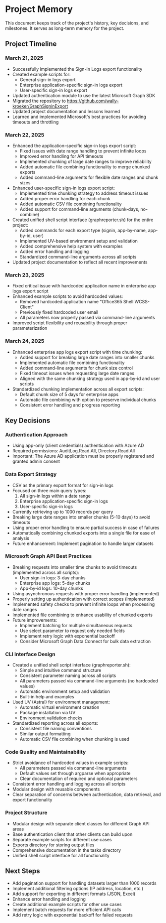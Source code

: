 # Project Memory

This document keeps track of the project's history, key decisions, and milestones. It serves as long-term memory for the project.

## Project Timeline

### March 21, 2025

- Successfully implemented the Sign-In Logs export functionality
- Created example scripts for:
  - General sign-in logs export
  - Enterprise application-specific sign-in logs export
  - User-specific sign-in logs export
- Updated authentication module to use the latest Microsoft Graph SDK
- Migrated the repository to https://github.com/wally-kroeker/GraphSigninExport
- Updated project documentation and lessons learned
- Learned and implemented Microsoft's best practices for avoiding timeouts and throttling

### March 22, 2025

- Enhanced the application-specific sign-in logs export script:
  - Fixed issues with date range handling to prevent infinite loops
  - Improved error handling for API timeouts
  - Implemented chunking of large date ranges to improve reliability
  - Added automatic file combining functionality to merge chunked exports
  - Added command-line arguments for flexible date ranges and chunk sizes
- Enhanced user-specific sign-in logs export script:
  - Implemented time chunking strategy to address timeout issues
  - Added proper error handling for each chunk
  - Added automatic CSV file combining functionality
  - Added support for command-line arguments (chunk-days, no-combine)
- Created unified shell script interface (graphreporter.sh) for the entire project:
  - Added commands for each export type (signin, app-by-name, app-by-id, user)
  - Implemented UV-based environment setup and validation
  - Added comprehensive help system with examples
  - Added error handling and logging
  - Standardized command-line arguments across all scripts
- Updated project documentation to reflect all recent improvements

### March 23, 2025

- Fixed critical issue with hardcoded application name in enterprise app logs export script
- Enhanced example scripts to avoid hardcoded values:
  - Removed hardcoded application name "Office365 Shell WCSS-Client"
  - Previously fixed hardcoded user email
  - All parameters now properly passed via command-line arguments
- Improved script flexibility and reusability through proper parameterization

### March 24, 2025

- Enhanced enterprise app logs export script with time chunking:
  - Added support for breaking large date ranges into smaller chunks
  - Implemented automatic file combining functionality
  - Added command-line arguments for chunk size control
  - Fixed timeout issues when requesting large date ranges
  - Aligned with the same chunking strategy used in app-by-id and user scripts
- Standardized chunking implementation across all export scripts:
  - Default chunk size of 5 days for enterprise apps
  - Automatic file combining with option to preserve individual chunks
  - Consistent error handling and progress reporting

## Key Decisions

### Authentication Approach

- Using app-only (client credentials) authentication with Azure AD
- Required permissions: AuditLog.Read.All, Directory.Read.All
- Important: The Azure AD application must be properly registered and granted admin consent

### Data Export Strategy

- CSV as the primary export format for sign-in logs
- Focused on three main query types:
  1. All sign-in logs within a date range
  2. Enterprise application-specific sign-in logs
  3. User-specific sign-in logs
- Currently retrieving up to 1000 records per query
- Breaking large date ranges into smaller chunks (5-10 days) to avoid timeouts
- Using proper error handling to ensure partial success in case of failures
- Automatically combining chunked exports into a single file for ease of analysis
- Future enhancement: Implement pagination to handle larger datasets

### Microsoft Graph API Best Practices

- Breaking requests into smaller time chunks to avoid timeouts (implemented across all scripts):
  - User sign-in logs: 3-day chunks
  - Enterprise app logs: 5-day chunks
  - App-by-id logs: 10-day chunks
- Using asynchronous requests with proper error handling (implemented)
- Properly setting up authentication with correct scopes (implemented)
- Implemented safety checks to prevent infinite loops when processing date ranges
- Implemented file combining to enhance usability of chunked exports
- Future improvements:
  - Implement batching for multiple simultaneous requests
  - Use select parameter to request only needed fields
  - Implement retry logic with exponential backoff
  - Consider Microsoft Graph Data Connect for bulk data extraction

### CLI Interface Design

- Created a unified shell script interface (graphreporter.sh):
  - Simple and intuitive command structure
  - Consistent parameter naming across all scripts
  - All parameters passed via command-line arguments (no hardcoded values)
  - Automatic environment setup and validation
  - Built-in help and examples
- Used UV (Astral) for environment management:
  - Automatic virtual environment creation
  - Package installation via UV
  - Environment validation checks
- Standardized reporting across all exports:
  - Consistent file naming conventions
  - Similar output formatting
  - Automatic CSV file combining when chunking is used

### Code Quality and Maintainability

- Strict avoidance of hardcoded values in example scripts:
  - All parameters passed via command-line arguments
  - Default values set through argparse when appropriate
  - Clear documentation of required and optional parameters
- Consistent error handling and logging across all scripts
- Modular design with reusable components
- Clear separation of concerns between authentication, data retrieval, and export functionality

### Project Structure

- Modular design with separate client classes for different Graph API areas
- Base authentication client that other clients can build upon
- Separate example scripts for different use cases
- Exports directory for storing output files
- Comprehensive documentation in the tasks directory
- Unified shell script interface for all functionality

## Next Steps

- Add pagination support for handling datasets larger than 1000 records
- Implement additional filtering options (IP address, location, etc.)
- Add support for exporting in different formats (JSON, Excel)
- Enhance error handling and logging
- Create additional example scripts for other use cases
- Implement batch requests for more efficient API calls
- Add retry logic with exponential backoff for failed requests 
